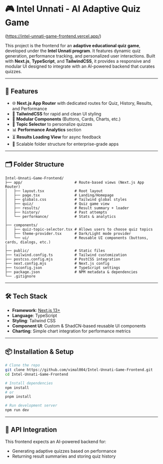 # 🎮 Intel Unnati - AI Adaptive Quiz Game 
(https://intel-unnati-game-frontend.vercel.app/)

This project is the frontend for an **adaptive educational quiz game**, developed under the **Intel Unnati program**. It features dynamic quiz generation, performance tracking, and personalized user interactions. Built with **Next.js**, **TypeScript**, and **TailwindCSS**, it provides a responsive and modular UI designed to integrate with an AI-powered backend that curates quizzes.

---

## 🚀 Features

- 🌐 **Next.js App Router** with dedicated routes for Quiz, History, Results, and Performance
- 🎨 **TailwindCSS** for rapid and clean UI styling
- 🧩 **Modular Components** (Buttons, Cards, Charts, etc.)
- 🧠 **Topic Selector** to personalize quizzes
- 📊 **Performance Analytics** section
- ⏳ **Results Loading View** for async feedback
- 📁 Scalable folder structure for enterprise-grade apps

---

## 🗂️ Folder Structure

```
Intel-Unnati-Game-Frontend/
├── app/                        # Route-based views (Next.js App Router)
│   ├── layout.tsx              # Root layout
│   ├── page.tsx                # Landing/Homepage
│   ├── globals.css             # Tailwind global styles
│   ├── quiz/                   # Quiz game view
│   ├── results/                # Result summary + loader
│   ├── history/                # Past attempts
│   └── performance/            # Stats & analytics
│
├── components/
│   ├── quiz-topic-selector.tsx # Allows users to choose quiz topics
│   ├── theme-provider.tsx      # Dark/Light mode provider
│   └── ui/                     # Reusable UI components (buttons, cards, dialogs, etc.)
│
├── public/                     # Static files
├── tailwind.config.ts          # Tailwind customization
├── postcss.config.mjs          # PostCSS integration
├── next.config.mjs             # Next.js config
├── tsconfig.json               # TypeScript settings
├── package.json                # NPM metadata & dependencies
└── .gitignore
```

---

## 🛠️ Tech Stack

- **Framework**: [Next.js 13+](https://nextjs.org/)
- **Language**: TypeScript
- **Styling**: Tailwind CSS
- **Component UI**: Custom & ShadCN-based reusable UI components
- **Charting**: Simple chart integration for performance metrics

---

## 📦 Installation & Setup

```bash
# Clone the repo
git clone https://github.com/vimal004/Intel-Unnati-Game-Frontend.git
cd Intel-Unnati-Game-Frontend

# Install dependencies
npm install
# or
pnpm install

# Run development server
npm run dev
```

---

## 🔌 API Integration

This frontend expects an AI-powered backend for:
- Generating adaptive quizzes based on performance
- Returning result summaries and storing quiz history
